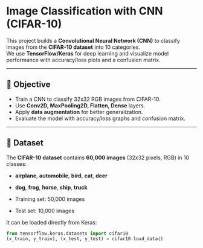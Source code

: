 # Image Classification with CNN (CIFAR-10)

This project builds a **Convolutional Neural Network (CNN)** to classify images from the **CIFAR-10 dataset** into 10 categories.  
We use **TensorFlow/Keras** for deep learning and visualize model performance with accuracy/loss plots and a confusion matrix.

---

## 🎯 Objective
- Train a CNN to classify 32x32 RGB images from CIFAR-10.  
- Use **Conv2D, MaxPooling2D, Flatten, Dense** layers.  
- Apply **data augmentation** for better generalization.  
- Evaluate the model with accuracy/loss graphs and confusion matrix.  

---

## 📂 Dataset
The **CIFAR-10 dataset** contains **60,000 images** (32x32 pixels, RGB) in 10 classes:

- **airplane**, **automobile**, **bird**, **cat**, **deer**  
- **dog**, **frog**, **horse**, **ship**, **truck**

- Training set: 50,000 images  
- Test set: 10,000 images  

It can be loaded directly from Keras:

```python
from tensorflow.keras.datasets import cifar10
(x_train, y_train), (x_test, y_test) = cifar10.load_data()
